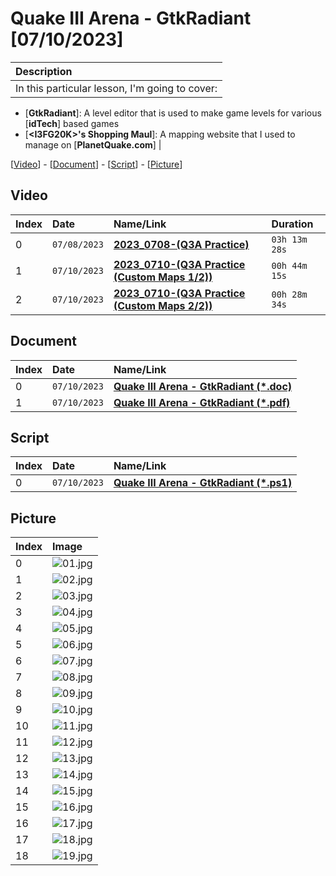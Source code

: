 
# Quake III Arena - GtkRadiant [07/10/2023]

| Description |
|:------------|
| In this particular lesson, I'm going to cover: |
- [**GtkRadiant**]: A level editor that is used to make game levels for various [**idTech**] based games<br>
- [**&lt;I3FG20K&gt;'s Shopping Maul**]: A mapping website that I used to manage on [**PlanetQuake.com**] |

[[Video](#video)] - [[Document](#document)] - [[Script](#script)] - [[Picture](#picture)]

## Video

| Index | Date         | Name/Link                                                                      | Duration      |
|:------|:-------------|:-------------------------------------------------------------------------------|:--------------|
| 0     | `07/08/2023` | **[2023_0708-(Q3A Practice)](https://youtu.be/RCkI2OFtCB4)**                   | `03h 13m 28s` |
| 1     | `07/10/2023` | **[2023_0710-(Q3A Practice (Custom Maps 1/2))](https://youtu.be/bQ46Pvp0tOo)** | `00h 44m 15s` |
| 2     | `07/10/2023` | **[2023_0710-(Q3A Practice (Custom Maps 2/2))](https://youtu.be/_siuaph1_vc)** | `00h 28m 34s` |

## Document

| Index | Date         | Name/Link                                                                                                                                                  |
|:------|:-------------|:-----------------------------------------------------------------------------------------------------------------------------------------------------------|
| 0     | `07/10/2023` | **[Quake III Arena - GtkRadiant (*.doc)](https://github.com/mcc85s/FightingEntropy/blob/main/Docs/20230710/2023_0710-(Quake_III_Arena_-_GtkRadiant).doc)** |
| 1     | `07/10/2023` | **[Quake III Arena - GtkRadiant (*.pdf)](https://github.com/mcc85s/FightingEntropy/blob/main/Docs/20230710/2023_0710-(Quake_III_Arena_-_GtkRadiant).pdf)** |

## Script

| Index | Date         | Name/Link                                                                                                                                                  |
|:------|:-------------|:-----------------------------------------------------------------------------------------------------------------------------------------------------------|
| 0     | `07/10/2023` | **[Quake III Arena - GtkRadiant (*.ps1)](https://github.com/mcc85s/FightingEntropy/blob/main/Docs/20230710/2023_0710-(Quake_III_Arena_-_GtkRadiant).ps1)** |

## Picture

| Index | Image                                                                                    |
|:------|:-----------------------------------------------------------------------------------------|
| 0     | ![01.jpg](https://github.com/mcc85s/FightingEntropy/blob/main/Docs/20230710/Pics/01.jpg) |
| 1     | ![02.jpg](https://github.com/mcc85s/FightingEntropy/blob/main/Docs/20230710/Pics/02.jpg) |
| 2     | ![03.jpg](https://github.com/mcc85s/FightingEntropy/blob/main/Docs/20230710/Pics/03.jpg) |
| 3     | ![04.jpg](https://github.com/mcc85s/FightingEntropy/blob/main/Docs/20230710/Pics/04.jpg) |
| 4     | ![05.jpg](https://github.com/mcc85s/FightingEntropy/blob/main/Docs/20230710/Pics/05.jpg) |
| 5     | ![06.jpg](https://github.com/mcc85s/FightingEntropy/blob/main/Docs/20230710/Pics/06.jpg) |
| 6     | ![07.jpg](https://github.com/mcc85s/FightingEntropy/blob/main/Docs/20230710/Pics/07.jpg) |
| 7     | ![08.jpg](https://github.com/mcc85s/FightingEntropy/blob/main/Docs/20230710/Pics/08.jpg) |
| 8     | ![09.jpg](https://github.com/mcc85s/FightingEntropy/blob/main/Docs/20230710/Pics/09.jpg) |
| 9     | ![10.jpg](https://github.com/mcc85s/FightingEntropy/blob/main/Docs/20230710/Pics/10.jpg) |
| 10    | ![11.jpg](https://github.com/mcc85s/FightingEntropy/blob/main/Docs/20230710/Pics/11.jpg) |
| 11    | ![12.jpg](https://github.com/mcc85s/FightingEntropy/blob/main/Docs/20230710/Pics/12.jpg) |
| 12    | ![13.jpg](https://github.com/mcc85s/FightingEntropy/blob/main/Docs/20230710/Pics/13.jpg) |
| 13    | ![14.jpg](https://github.com/mcc85s/FightingEntropy/blob/main/Docs/20230710/Pics/14.jpg) |
| 14    | ![15.jpg](https://github.com/mcc85s/FightingEntropy/blob/main/Docs/20230710/Pics/15.jpg) |
| 15    | ![16.jpg](https://github.com/mcc85s/FightingEntropy/blob/main/Docs/20230710/Pics/16.jpg) |
| 16    | ![17.jpg](https://github.com/mcc85s/FightingEntropy/blob/main/Docs/20230710/Pics/17.jpg) |
| 17    | ![18.jpg](https://github.com/mcc85s/FightingEntropy/blob/main/Docs/20230710/Pics/18.jpg) |
| 18    | ![19.jpg](https://github.com/mcc85s/FightingEntropy/blob/main/Docs/20230710/Pics/19.jpg) |
